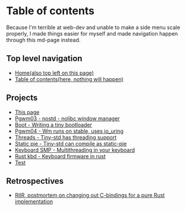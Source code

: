 # Table of contents

Because I'm terrible at web-dev and unable to make a side menu scale properly,
I made things easier for myself and made navigation happen through this md-page instead.

## Top level navigation

- [Home(also top left on this page)](/)
- [Table of contents(here, nothing will happen)](/table-of-contents.html)

## Projects

- [This page](/meta)
- [Pgwm03 - nostd - nolibc window manager](/pgwm03.html)
- [Boot - Writing a tiny bootloader](/boot.html)
- [Pgwm04 - Wm runs on stable, uses io_uring](/pgwm04.html)
- [Threads - Tiny-std has threading support](/threads.html)
- [Static pie - Tiny-std can compile as static-pie](/static-pie.html)
- [Keyboard SMP - Multithreading in your keyboard](/kbd-smp.html)
- [Rust kbd - Keyboard firmware in rust](/rust-kbd.html)
- [Test](/test.html)

## Retrospectives

- [RIIR, postmortem on changing out C-bindings for a pure Rust implementation](/x11-to-xcb.html)
